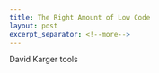 ```yaml
---
title: The Right Amount of Low Code
layout: post
excerpt_separator: <!--more-->
---
```

David Karger tools

